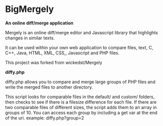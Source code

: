 # BigMergely
**An online diff/merge application**

Mergely is an online diff/merge editor and Javascript library that highlights changes in similar texts.

It can be used within your own web application to compare files, text, C, C++, Java, HTML, XML, CSS,, Javascript and PHP files.

This project was forked from wickedst/Mergely

**diffy.php**

diffy.php allows you to compare and merge large groups of PHP files and write the merged files to another directory. 

This script looks for comparable files in the default/ and custom/ folders, then checks to see if there is a filesize difference for each file. If there are two comparable files of different sizes, the script adds them to an array in groups of 10. You can access each group by including a get var at the end of the uri. example: diffy.php?group=2
